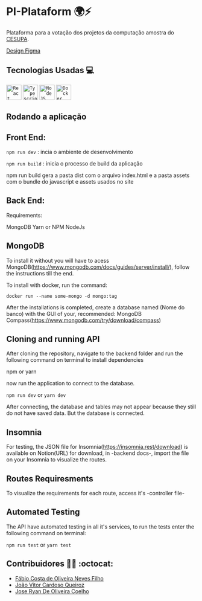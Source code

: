 # PI-Plataform 🌍:zap:

Plataforma para a votação dos projetos da computação amostra do [CESUPA](Cesupa.br).

[Design Figma](https://bit.ly/3sr7qR4)

## Tecnologias Usadas :computer:
<code><img width="40px" src="https://cdn.jsdelivr.net/gh/devicons/devicon/icons/react/react-original.svg" title = "React"/></code> 
<code><img width="40px" src="https://cdn.jsdelivr.net/gh/devicons/devicon/icons/typescript/typescript-original.svg" title = "Typescript"/></code>
<code><img width="40px" src="https://cdn.jsdelivr.net/gh/devicons/devicon/icons/nodejs/nodejs-original.svg" title = "NodeJS"/></code>
<code><img width="40px" src="https://cdn.jsdelivr.net/gh/devicons/devicon/icons/docker/docker-original.svg" title = "Docker"/></code>          

## Rodando a aplicação

## Front End:
  
  <code>npm run dev</code> : incia o ambiente de desenvolvimento

  <code>npm run build</code> : inicia o processo de build da aplicação
  
  npm run build gera a pasta dist com o arquivo index.html e a pasta assets com o bundle do javascript e assets usados no site
  
## Back End: 

Requirements: 

MongoDB
Yarn or NPM
NodeJs

## MongoDB

To install it without you will have to acess MongoDB(https://www.mongodb.com/docs/guides/server/install/), follow the instructions till the end.

To install with docker, run the command: 

<code>docker run --name some-mongo -d mongo:tag</code>

After the installations is completed, create a database named (Nome do banco) with the GUI of your, recommended:
MongoDB Compass(https://www.mongodb.com/try/download/compass)

## Cloning and running API

After cloning the repository, navigate to the backend folder and run the following command on terminal to install dependencies

npm 
or
yarn

now run the application to connect to the database.

<code>npm run dev</code>
or
<code>yarn dev</code>

After connecting, the database and tables may not appear because they still do not have saved data. But the database is connected.

## Insomnia

For testing, the JSON file for Insomnia(https://insomnia.rest/download) is available on Notion(URL) for download, in -backend docs-, import the file on your Insomnia to visualize the routes.

## Routes Requiresments

To visualize the requirements for each route, access it's -controller file-

## Automated Testing 

The API have automated testing in all it's services, to run the tests enter the following command on terminal:

<code>npm run test</code>
or
<code>yarn test</code>



## Contribuidores :man_technologist: :octocat:
- [Fábio Costa de Oliveira Neves Filho](https://github.com/FabioNeves00)
- [João Vitor Cardoso Queiroz](https://github.com/JoaoCardoso00)
- [Jose Ryan De Oliveira Coelho](https://github.com/ryanolivrdev)
